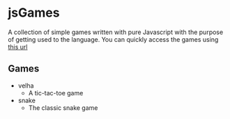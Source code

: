 # jsGames
A collection of simple games written with pure Javascript with the purpose of getting used to the language. You can quickly access the games using [this url](https://gabrielott.github.io/jsGames/)

## Games
* velha
  * A tic-tac-toe game
* snake
  * The classic snake game
